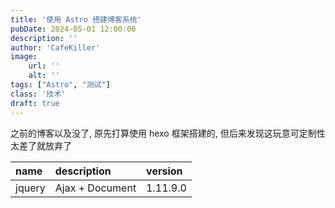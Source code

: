 ```yaml
---
title: '使用 Astro 搭建博客系统'
pubDate: 2024-05-01 12:00:00
description: ''
author: 'CafeKiller'
image:
    url: ''
    alt: ''
tags: ["Astro", "测试"]
class: '技术'
draft: true
---
```


之前的博客以及没了, 原先打算使用 hexo 框架搭建的, 但后来发现这玩意可定制性太差了就放弃了

| name | description | version |
| :--- | :--------- | :------- |
| jquery | Ajax + Document | 1.11.9.0 |